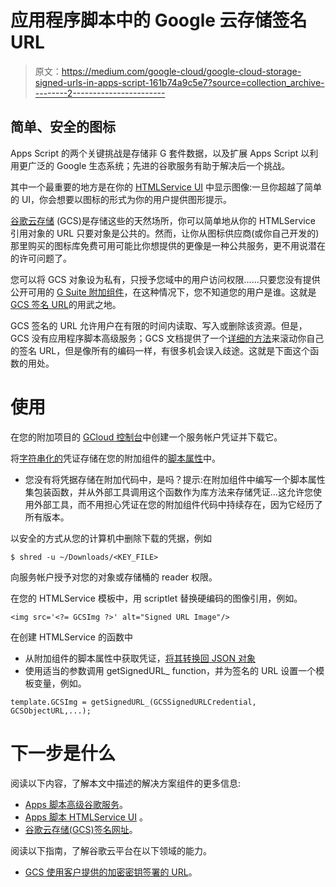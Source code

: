 # 应用程序脚本中的 Google 云存储签名 URL

> 原文：<https://medium.com/google-cloud/google-cloud-storage-signed-urls-in-apps-script-161b74a9c5e7?source=collection_archive---------2----------------------->

## 简单、安全的图标

Apps Script 的两个关键挑战是存储非 G 套件数据，以及扩展 Apps Script 以利用更广泛的 Google 生态系统；先进的谷歌服务有助于解决后一个挑战。

其中一个最重要的地方是在你的 [HTMLService UI](https://developers.google.com/apps-script/guides/html/) 中显示图像:一旦你超越了简单的 UI，你会想要以图标的形式为你的用户提供图形提示。

[谷歌云存储](https://cloud.google.com/storage/) (GCS)是存储这些的天然场所，你可以简单地从你的 HTMLService 引用对象的 URL 只要对象是公共的。然而，让你从图标供应商(或你自己开发的)那里购买的图标库免费可用可能比你想提供的更像是一种公共服务，更不用说潜在的许可问题了。

您可以将 GCS 对象设为私有，只授予您域中的用户访问权限……只要您没有提供公开可用的 [G Suite 附加组件](https://developers.google.com/apps-script/add-ons/)，在这种情况下，您不知道您的用户是谁。这就是 [GCS 签名 URL](https://cloud.google.com/storage/docs/access-control/signed-urls)的用武之地。

GCS 签名的 URL 允许用户在有限的时间内读取、写入或删除该资源。但是，GCS 没有应用程序脚本高级服务；GCS 文档提供了一个[详细的方法](https://cloud.google.com/storage/docs/access-control/create-signed-urls-program)来滚动你自己的签名 URL，但是像所有的编码一样，有很多机会误入歧途。这就是下面这个函数的用处。

# 使用

在您的附加项目的 [GCloud 控制台](https://cloud.google.com/console/iam-admin/serviceaccounts)中创建一个服务帐户凭证并下载它。

将[字符串化的](https://developer.mozilla.org/en-US/docs/Web/JavaScript/Reference/Global_Objects/JSON/stringify)凭证存储在您的附加组件的[脚本属性](https://developers.google.com/apps-script/guides/properties)中。

*   您没有将凭据存储在附加代码中，是吗？提示:在附加组件中编写一个脚本属性集包装函数，并从外部工具调用这个函数作为库方法来存储凭证…这允许您使用外部工具，而不用担心凭证在您的附加组件代码中持续存在，因为它经历了所有版本。

以安全的方式从您的计算机中删除下载的凭据，例如

```
$ shred -u ~/Downloads/<KEY_FILE>
```

向服务帐户授予对您的对象或存储桶的 reader 权限。

在您的 HTMLService 模板中，用 scriptlet 替换硬编码的图像引用，例如。

```
<img src='<?= GCSImg ?>' alt="Signed URL Image"/>
```

在创建 HTMLService 的函数中

*   从附加组件的脚本属性中获取凭证，[将其转换回 JSON 对象](https://developer.mozilla.org/en-US/docs/Web/JavaScript/Reference/Global_Objects/JSON/parse)
*   使用适当的参数调用 getSignedURL_ function，并为签名的 URL 设置一个模板变量，例如。

```
template.GCSImg = getSignedURL_(GCSSignedURLCredential, GCSObjectURL,...);
```

# 下一步是什么

阅读以下内容，了解本文中描述的解决方案组件的更多信息:

*   [Apps 脚本高级谷歌服务](https://developers.google.com/apps-script/reference/)。
*   [Apps 脚本 HTMLService UI](https://developers.google.com/apps-script/guides/html/) 。
*   [谷歌云存储(GCS)签名网址](https://cloud.google.com/storage/docs/access-control/signed-urls)。

阅读以下指南，了解谷歌云平台在以下领域的能力。

*   [GCS 使用客户提供的加密密钥签署的 URL](/google-cloud/gcs-signed-url-with-customer-supplied-encryption-key-c89740f31855)。